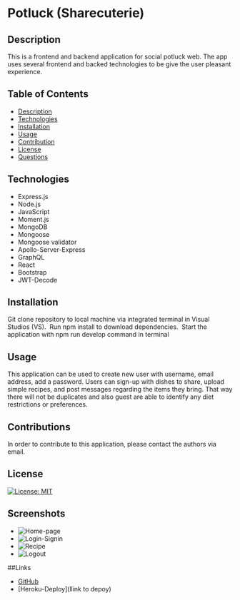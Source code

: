 # Potluck (Sharecuterie)

## Description
This is a frontend and backend application for  social potluck web. The app uses several frontend and backed technologies to be give the user pleasant experience.
## Table of Contents

- [Description](#description)
- [Technologies](#technologies)
- [Installation](#installation)
- [Usage](#usage)
- [Contribution](#contribution)
- [License](#license)
- [Questions](questions)

## Technologies

- Express.js
- Node.js
- JavaScript
- Moment.js
- MongoDB
- Mongoose
- Mongoose validator
- Apollo-Server-Express
- GraphQL
- React
- Bootstrap
- JWT-Decode


## Installation

Git clone repository to local machine via integrated terminal in Visual Studios (VS). 
Run npm install to download dependencies. 
Start the application with npm run develop command in terminal

## Usage

This application can be used to create new user with username,  email address, add a password. Users can sign-up with dishes to share, upload simple recipes, and post messages regarding the items they bring. That way there will not be duplicates and also guest are able to identify any diet restrictions or preferences. 

## Contributions

In order to contribute to this application, please contact the authors via email.

## License 

[![License: MIT](https://img.shields.io/badge/License-MIT-yellow.svg)](https://opensource.org/licenses/MIT)

## Screenshots
- ![Home-page](/potluck/client/public/Assets/home.png)
- ![Login-Signin](/potluck/client/public/Assets/signin.png)
- ![Recipe](/potluck/client/public/Assets/Recepe.png)
- ![Logout](/potluck/client/public/Assets/logout.png)

##Links
- [GitHub](https://github.com/mconanan/potluck)
- [Heroku-Deploy](llink to depoy)
